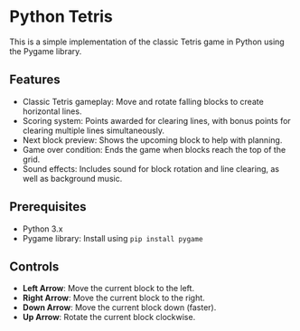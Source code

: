 # Python Tetris

This is a simple implementation of the classic Tetris game in Python using the Pygame library.

## Features

* Classic Tetris gameplay: Move and rotate falling blocks to create horizontal lines.
* Scoring system: Points awarded for clearing lines, with bonus points for clearing multiple lines simultaneously.
* Next block preview: Shows the upcoming block to help with planning.
* Game over condition: Ends the game when blocks reach the top of the grid.
* Sound effects: Includes sound for block rotation and line clearing, as well as background music.

## Prerequisites
* Python 3.x
* Pygame library: Install using `pip install pygame`

## Controls
- **Left Arrow**: Move the current block to the left.  
- **Right Arrow**: Move the current block to the right.  
- **Down Arrow**: Move the current block down (faster).  
- **Up Arrow**: Rotate the current block clockwise.  


   
